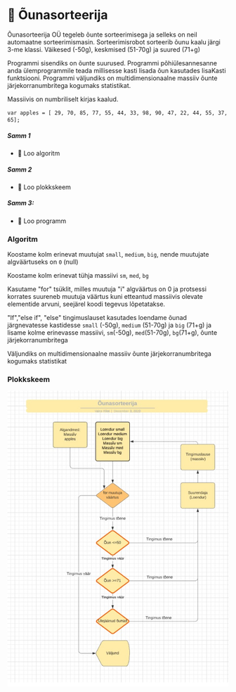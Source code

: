 # 	:green_apple: Õunasorteerija

Õunasorteerija OÜ tegeleb õunte sorteerimisega ja selleks on neil automaatne sorteerimismasin. Sorteerimisrobot sorteerib õunu kaalu järgi 3-me klassi.
Väikesed (-50g), keskmised (51-70g) ja suured (71+g)

Programmi sisendiks on õunte suurused.
Programmi põhiülesannesanne anda ülemprogrammile teada millisesse kasti lisada õun kasutades lisaKasti funktsiooni.
Programmi väljundiks on multidimensionaalne massiiv õunte järjekorranumbritega kogumaks statistikat.

Massiivis on numbriliselt kirjas kaalud.
```
var apples = [ 29, 70, 85, 77, 55, 44, 33, 98, 90, 47, 22, 44, 55, 37, 65];
```

##### Samm 1
  * :apple: Loo algoritm
##### Samm 2
  * :apple: Loo plokkskeem
##### Samm 3:
  * :apple: Loo programm

### Algoritm

Koostame kolm erinevat muutujat `small`, `medium`, `big`, nende muutujate algväärtuseks on `0` (null)

Koostame kolm erinevat tühja massiivi `sm`, `med`, `bg`

Kasutame "for" tsüklit, milles muutuja "i" algväärtus on 0 ja protsessi korrates suureneb muutuja väärtus kuni etteantud massiivis olevate elementide arvuni, seejärel koodi tegevus lõpetatakse.

"If","else if", "else" tingimuslauset kasutades loendame õunad järgnevatesse kastidesse `small` (-50g), `medium` (51-70g) ja `big` (71+g) ja lisame kolme erinevasse massiivi, `sm`(-50g), `med`(51-70g), `bg`(71+g), õunte järjekorranumbritega

Väljundiks on multidimensionaalne massiiv õunte järjekorranumbritega kogumaks statistikat

### Plokkskeem

![Plokkskeem](./Plokkskeem.jpg)

